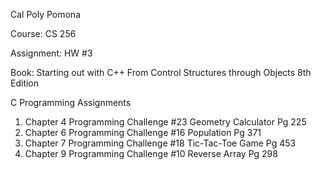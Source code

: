 Cal Poly Pomona

Course: CS 256

Assignment: HW #3

Book: Starting out with C++ From Control Structures through Objects 8th Edition

C Programming Assignments
1)	Chapter 4 Programming Challenge #23  Geometry Calculator Pg 225
2)	Chapter 6 Programming Challenge #16 Population Pg 371
3)	Chapter 7 Programming Challenge #18  Tic-Tac-Toe Game Pg 453
4)	Chapter 9 Programming Challenge #10  Reverse Array Pg 298
